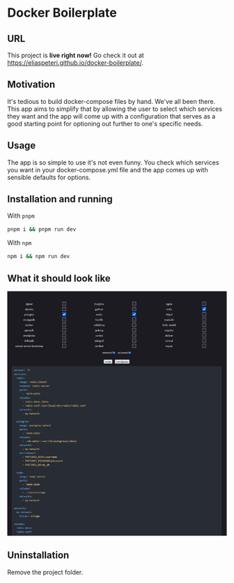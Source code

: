 # Docker Boilerplate

## URL

This project is **live right now!** Go check it out at <https://eliaspeteri.github.io/docker-boilerplate/>.

## Motivation

It's tedious to build docker-compose files by hand. We've all been there. This app aims to simplify that by allowing the user to select which services they want and the app will come up with a configuration that serves as a good starting point for optioning out further to one's specific needs.

## Usage

The app is so simple to use it's not even funny. You check which services you want in your docker-compose.yml file and the app comes up with sensible defaults for options.

## Installation and running

With `pnpm`

```sh
pnpm i && pnpm run dev
```

With `npm`

```sh
npm i && npm run dev
```

## What it should look like

![User interface](./src/assets/ui.png "user interface")

## Uninstallation

Remove the project folder.
